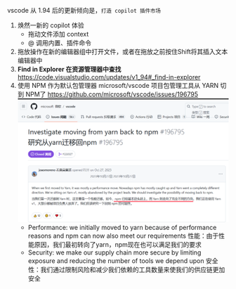 vscode 从 1.94 后的更新倾向是，`打造 copilot 插件市场`

1. 焕然一新的 copilot 体验
   - 拖动文件添加 context
   - @ 调用内置、插件命令
2. 拖放操作在新的编辑器组中打开文件，或者在拖放之前按住Shift将其插入文本编辑器中
3. **Find in Explorer 在资源管理器中查找**
   https://code.visualstudio.com/updates/v1_94#_find-in-explorer
4. 使用 NPM 作为默认包管理器
   microsoft/vscode 项目包管理工具从 YARN 切到 NPM了
   https://github.com/microsoft/vscode/issues/196795
   ![alt text](8737c96427103b6f812bdb5a34a81872.png)
   - Performance: we initially moved to yarn because of performance reasons and npm can now also meet our requirements
     性能：由于性能原因，我们最初转向了yarn，npm现在也可以满足我们的要求
   - Security: we make our supply chain more secure by limiting exposure and reducing the number of tools we depend upon
     安全性：我们通过限制风险和减少我们依赖的工具数量来使我们的供应链更加安全
